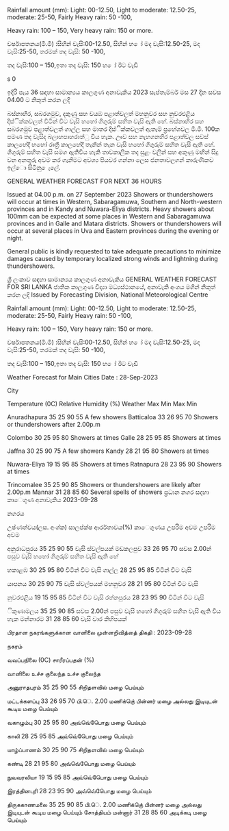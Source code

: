 Rainfall amount (mm): Light: 00-12.50, Light to moderate: 12.50-25, moderate: 25-50, Fairly Heavy rain: 50 -100,

Heavy rain: 100 – 150, Very heavy rain: 150 or more.

වර්ෂාපතනය(මි.මී) :සිහින් වැසි:00-12.50, සිහින් හ ෝ මද වැසි:12.50-25, මද වැසි:25-50, තරමක් තද වැසි: 50 -100,

තද වැසි:100 – 150,ඉතා තද වැසි: 150 හ ෝ ඊට වැඩි

s 0

ඉදිරි පැය 36 සඳහා සාමාන්‍යය කාලගුණ අනාවැකිය 2023 සැප්තැම්බර් මස 27 දින සවස 04.00 ට නිකුත් කරන ලදි

බස්නාහිර, සබරගමුව, දකුණු සහ වයඹ පළාත්වලත් මහනුවර සහ නුවරඑළිය දිස්ික්කවලත් විටින් විට වැසි හහෝ ගිගුරුම් සහිත වැසි ඇති හේ. බස්නාහිර සහ සබරගමුව පළාත්වලත් ගාල්ල සහ මාතර දිස්ික්කවලත් ඇතැම් ප්‍රහේශවල මි.මී. 100ක පමණ තද වැසිද බලාහපාහරාත්ු විය හැක. ඌව සහ නැහගනහිර පළාත්වල සවස් කාලහේදී හහෝ රාත්‍රී කාලහේදී තැනින් තැන වැසි හහෝ ගිගුරුම් සහිත වැසි ඇති හේ. ගිගුරුම් සහිත වැසි සමග ඇතිවිය හැකි තාවකාලික තද සුළං වලින් සහ අකුණු මඟින් සිදු වන අනතුරු අවම කර ගැනීමට අවශ්‍ය පියවර ගන්නා ලෙස ජනතාවලගන් කාරුණිකව ඉල්ො සිටිනු ෙැලේ.

GENERAL WEATHER FORECAST FOR NEXT 36 HOURS

Issued at 04.00 p.m. on 27 September 2023 Showers or thundershowers will occur at times in Western, Sabaragamuwa, Southern and North-western provinces and in Kandy and Nuwara-Eliya districts. Heavy showers about 100mm can be expected at some places in Western and Sabaragamuwa provinces and in Galle and Matara districts. Showers or thundershowers will occur at several places in Uva and Eastern provinces during the evening or night.

General public is kindly requested to take adequate precautions to minimize damages caused by temporary localized strong winds and lightning during thundershowers.

ශ්‍රී ලංකාව සඳහා සාමාන්‍යය කාලගුණ අනාවැකිය GENERAL WEATHER FORECAST FOR SRI LANKA ජාතික කාලගුණ විද්‍යා මධ්‍යස්ථානයේ, අනාවැකි අංශය මගින් නිකුත් කරන ලදි Issued by Forecasting Division, National Meteorological Centre

Rainfall amount (mm): Light: 00-12.50, Light to moderate: 12.50-25, moderate: 25-50, Fairly Heavy rain: 50 -100,

Heavy rain: 100 – 150, Very heavy rain: 150 or more.

වර්ෂාපතනය(මි.මී) :සිහින් වැසි:00-12.50, සිහින් හ ෝ මද වැසි:12.50-25, මද වැසි:25-50, තරමක් තද වැසි: 50 -100,

තද වැසි:100 – 150,ඉතා තද වැසි: 150 හ ෝ ඊට වැඩි

Weather Forecast for Main Cities Date : 28-Sep-2023

City

Temperature (0C) Relative Humidity (%) Weather Max Min Max Min

Anuradhapura 35 25 90 55 A few showers Batticaloa 33 26 95 70 Showers or thundershowers after 2.00p.m

Colombo 30 25 95 80 Showers at times Galle 28 25 95 85 Showers at times

Jaffna 30 25 90 75 A few showers Kandy 28 21 95 80 Showers at times

Nuwara-Eliya 19 15 95 85 Showers at times Ratnapura 28 23 95 90 Showers at times

Trincomalee 35 25 90 85 Showers or thundershowers are likely after 2.00p.m Mannar 31 28 85 60 Several spells of showers ප්‍රධාන නගර සදහා කාෙගුණ අනාවැකිය 2023-09-28

නගරය

උෂ්ණත්වය(ලස. අංශ්‍ක) සාලප්ක්ෂ ආර්රතාවය(%) කාෙගුණය උපරිම අවම උපරිම අවම

අනුරාධපුරය 35 25 90 55 වැසි ස්වල්පයක් මඩකලපුව 33 26 95 70 සවස 2.00න් පසුව වැසි හහෝ ගිගුරුම් සහිත වැසි ඇති හේ

හකාළඹ 30 25 95 80 විටින් විට වැසි ගාල්ල 28 25 95 85 විටින් විට වැසි

යාපනය 30 25 90 75 වැසි ස්වල්පයක් මහනුවර 28 21 95 80 විටින් විට වැසි

නුවරඑළිය 19 15 95 85 විටින් විට වැසි රත්නපුරය 28 23 95 90 විටින් විට වැසි

ිකුණාමලය 35 25 90 85 සවස 2.00න් පසුව වැසි හහෝ ගිගුරුම් සහිත වැසි ඇති විය හැක මන්නාරම 31 28 85 60 වැසි වාර කිහිපයක්

பிரதான நகரங்களுக்கான வானிலை முன்னறிவித்தை் திகதி : 2023-09-28

நகரம்

வவப்பநிலை (0C) சாரீரப்பதன் (%)

வானிலை உச்ச குலைந்த உச்ச குலைந்த

அனுராதபுரம் 35 25 90 55 சிறிதளவில் மழை பெய்யும்

மட்டக்களப்பு 33 26 95 70 பி.ெ. 2.00 மணிக்குெ் பின்னர் மழை அல்லது இடியுடன் கூடிய மழை பெய்யும்

வகாழும்பு 30 25 95 80 அவ்வெ்பெோது மழை பெய்யும்

காலி 28 25 95 85 அவ்வெ்பெோது மழை பெய்யும்

யாழ்ப்பாணம் 30 25 90 75 சிறிதளவில் மழை பெய்யும்

கண்டி 28 21 95 80 அவ்வெ்பெோது மழை பெய்யும்

நுவவரலியா 19 15 95 85 அவ்வெ்பெோது மழை பெய்யும்

இரத்தினபுரி 28 23 95 90 அவ்வெ்பெோது மழை பெய்யும்

திருககாணமலை 35 25 90 85 பி.ெ. 2.00 மணிக்குெ் பின்னர் மழை அல்லது இடியுடன் கூடிய மழை பெய்யும் சோத்தியம் மன்னார் 31 28 85 60 அடிக்கடி மழை பெய்யும்